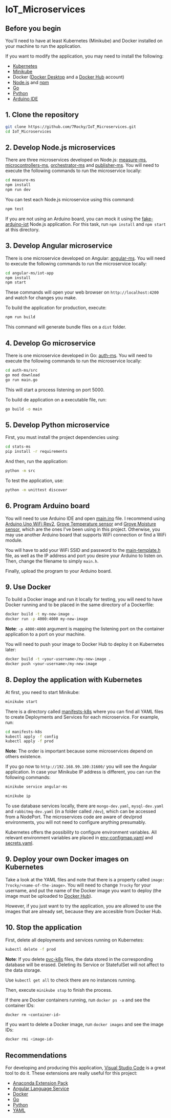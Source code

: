 # IoT_Microservices

## Before you begin

You'll need to have at least Kubernetes (Minikube) and Docker installed on your machine to run the application.

If you want to modify the application, you may need to install the following:

* [Kubernetes](https://kubernetes.io/docs/tasks/tools/install-kubectl/)
* [Minikube](https://kubernetes.io/docs/tasks/tools/install-minikube/)
* Docker ([Docker Desktop](https://www.docker.com/products/docker-desktop) and a [Docker Hub](https://hub.docker.com) account)
* [Node.js](https://nodejs.org/en/download/) and [npm](https://www.npmjs.com/get-npm)
* [Go](https://golang.org/dl/)
* [Python](https://www.python.org/downloads/)
* [Arduino IDE](https://www.arduino.cc/en/main/software)

## 1. Clone the repository

```bash
git clone https://github.com/7Rocky/IoT_Microservices.git
cd IoT_Microservices
```

## 2. Develop Node.js microservices

There are three microservices developed on Node.js: [measure-ms](https://github.com/7Rocky/IoT_Microservices/tree/master/measure-ms), [microcontrollers-ms](https://github.com/7Rocky/IoT_Microservices/tree/master/microcontrollers-ms), [orchestrator-ms](https://github.com/7Rocky/IoT_Microservices/tree/master/orchestrator-ms) and [publisher-ms](https://github.com/7Rocky/IoT_Microservices/tree/master/publisher-ms). You will need to execute the following commands to run the microservice locally:

```bash
cd measure-ms
npm install
npm run dev
```

You can test each Node.js microservice using this command:

```bash
npm test
```

If you are not using an Arduino board, you can mock it using the [fake-arduino-iot](https://github.com/7Rocky/IoT_Microservices/tree/master/fake-arduino-iot) Node.js application. For this task, run `npm install` and `npm start` at this directory.

## 3. Develop Angular microservice

There is one microservice developed on Angular: [angular-ms](https://github.com/7Rocky/IoT_Microservices/tree/master/angular-ms). You will need to execute the following commands to run the microservice locally:

```bash
cd angular-ms/iot-app
npm install
npm start
```

These commands will open your web browser on `http://localhost:4200` and watch for changes you make.

To build the application for production, execute:

```bash
npm run build
```

This command will generate bundle files on a `dist` folder.

## 4. Develop Go microservice

There is one microservice developed in Go: [auth-ms](https://github.com/7Rocky/IoT_Microservices/tree/master/auth-ms). You will need to execute the following commands to run the microservice locally:

```bash
cd auth-ms/src
go mod download
go run main.go
```

This will start a process listening on port 5000.

To build de application on a executable file, run:

```bash
go build -o main
```

## 5. Develop Python microservice

First, you must install the project dependencies using:

```bash
cd stats-ms
pip install -r requirements
```

And then, run the application:

```bash
python -m src
```

To test the application, use:

```bash
python -m unittest discover
```

## 6. Program Arduino board

You will need to use Arduino IDE and open [main.ino](https://github.com/7Rocky/IoT_Microservices/tree/master/arduino-iot/main/main.ino) file. I recommend using [Arduino Uno WiFi Rev2](https://store.arduino.cc/arduino-uno-wifi-rev2), [Grove Temperature sensor](https://store.arduino.cc/grove-temperature-sensor) and [Grove Moisture sensor](https://store.arduino.cc/grove-moisture-sensor), which are the ones I've been using in this project. Otherwise, you may use another Arduino board that supports WiFi connection or find a WiFi module.

You will have to add your WiFi SSID and password to the [main-template.h](https://github.com/7Rocky/IoT_Microservices/tree/master/arduino-iot/main/main-template.h) file, as well as the IP address and port you desire your Arduino to listen on. Then, change the filename to simply `main.h`.

Finally, upload the program to your Arduino board.

## 9. Use Docker

To build a Docker image and run it locally for testing, you will need to have Docker running and to be placed in the same directory of a Dockerfile:

```bash
docker build -t my-new-image .
docker run -p 4000:4000 my-new-image
```

**Note**: `-p 4000:4000` argument is mapping the listening port on the container application to a port on your machine.

You will need to push your image to Docker Hub to deploy it on Kubernetes later:

```bash
docker build -t <your-username>/my-new-image .
docker push <your-username>/my-new-image
```

## 8. Deploy the application with Kubernetes

At first, you need to start Minikube:

```bash
minikube start
```

There is a directory called [manifests-k8s](https://github.com/7Rocky/IoT_Microservices/tree/master/manifests-k8s) where you can find all YAML files to create Deployments and Services for each microservice. For example, run:

```bash
cd manifests-k8s
kubectl apply -f config
kubectl apply -f prod
```

**Note**: The order is important because some microservices depend on others existence.

If you go now to `http://192.168.99.100:31600/` you will see the Angular application. In case your Minikube IP address is different, you can run the following commands:

```bash
minikube service angular-ms
```

```bash
minikube ip
```

To use database services locally, there are `mongo-dev.yaml`, `mysql-dev.yaml` and `rabbitmq-dev.yaml` (in a folder called `/dev`), which can be accessed from a NodePort. The microservices code are aware of dev/prod environments, you will not need to configure anything presumably.

Kubernetes offers the possibility to configure environment variables. All relevant environment variables are placed in [env-configmap.yaml](https://github.com/7Rocky/IoT_Microservices/tree/master/manifests-k8s/config/env-configmap.yaml) and [secrets.yaml](https://github.com/7Rocky/IoT_Microservices/tree/master/manifests-k8s/config/secrets.yaml).

## 9. Deploy your own Docker images on Kubernetes

Take a look at the YAML files and note that there is a property called `image: 7rocky/<name-of-the-image>`. You will need to change `7rocky` for your username, and put the name of the Docker image you want to deploy (the image must be uploaded to [Docker Hub](https://hub.docker.com)).

However, if you just want to try the application, you are allowed to use the images that are already set, because they are accesible from Docker Hub.

## 10. Stop the application

First, delete all deployments and services running on Kubernetes:

```bash
kubectl delete -f prod
```

**Note**: If you delete [pvc-k8s](https://github.com/7Rocky/IoT_Microservices/tree/master/manifests-k8s/config/pvc-k8s) files, the data stored in the corresponding database will be erased. Deleting its Service or StatefulSet will not affect to the data storage.

Use `kubectl get all` to check there are no instances running.

Then, execute `minikube stop` to finish the process.

If there are Docker containers running, run `docker ps -a` and see the container IDs:

```bash
docker rm <container-id>
```

If you want to delete a Docker image, run `docker images` and see the image IDs:

```bash
docker rmi <image-id>
```

## Recommendations

For developing and producing this application, [Visual Studio Code](https://code.visualstudio.com) is a great tool to do it. These extensions are really useful for this project:

* [Anaconda Extension Pack](https://marketplace.visualstudio.com/items?itemName=ms-python.anaconda-extension-pack)
* [Angular Language Service](https://marketplace.visualstudio.com/items?itemName=Angular.ng-template)
* [Docker](https://marketplace.visualstudio.com/items?itemName=ms-azuretools.vscode-docker)
* [Go](https://marketplace.visualstudio.com/items?itemName=ms-vscode.Go)
* [Python](https://marketplace.visualstudio.com/items?itemName=ms-python.python)
* [YAML](https://marketplace.visualstudio.com/items?itemName=redhat.vscode-yaml)
